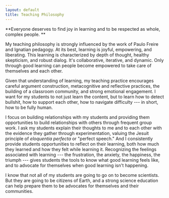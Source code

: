 ```yaml
---
layout: default
title: Teaching Philosophy
---
```


**Everyone deserves to find joy in learning and to be respected as whole, complex people. **

My teaching philosophy is strongly influenced by the work of Paulo Freire and Ignatian pedagogy. At its best, learning is joyful, empowering, and liberating. This learning is characterized by depth of thought, healthy skepticism, and robust dialog. It's collaborative, iterative, and dynamic. Only through good learning can people become empowered to take care of themselves and each other. 

Given that understanding of learning, my teaching practice encourages careful argument construction, metacognitive and reflective practices, the building of a classroom community, and strong emotional engagement. I want for my students to not just learn the content, but to learn how to detect bullshit, how to support each other, how to navigate difficulty --- in short, how to be fully human. 

I focus on building relationships with my students and providing them opportunities to build relationships with others through frequent group work. I ask my students explain their thoughts to me and to each other with the evidence they gather through experimentation, valuing the Jesuit principle of *eloquentia perfecta* or "perfect speech." And I consistently provide students opportunities to reflect on their learning, both how much they learned and how they felt while learning it. Recognizing the feelings associated with learning --- the frustration, the anxiety, the happiness, the triumph --- gives students the tools to know what good learning feels like, and to advocate for themselves when good learning isn't happening. 

I know that not all of my students are going to go on to become scientists. But they are going to be citizens of Earth, and a strong science education can help prepare them to be advocates for themselves and their communities. 